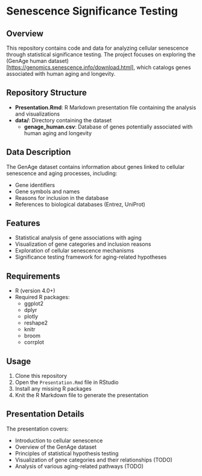 # Senescence Significance Testing

## Overview
This repository contains code and data for analyzing cellular senescence through statistical significance testing. The project focuses on exploring the (GenAge human dataset)[https://genomics.senescence.info/download.html], which catalogs genes associated with human aging and longevity.

## Repository Structure
- **Presentation.Rmd**: R Markdown presentation file containing the analysis and visualizations
- **data/**: Directory containing the dataset
  - **genage_human.csv**: Database of genes potentially associated with human aging and longevity

## Data Description
The GenAge dataset contains information about genes linked to cellular senescence and aging processes, including:
- Gene identifiers
- Gene symbols and names
- Reasons for inclusion in the database
- References to biological databases (Entrez, UniProt)

## Features
- Statistical analysis of gene associations with aging
- Visualization of gene categories and inclusion reasons
- Exploration of cellular senescence mechanisms
- Significance testing framework for aging-related hypotheses

## Requirements
- R (version 4.0+)
- Required R packages:
  - ggplot2
  - dplyr
  - plotly
  - reshape2
  - knitr
  - broom
  - corrplot

## Usage
1. Clone this repository
2. Open the `Presentation.Rmd` file in RStudio
3. Install any missing R packages
4. Knit the R Markdown file to generate the presentation

## Presentation Details
The presentation covers:
- Introduction to cellular senescence
- Overview of the GenAge dataset
- Principles of statistical hypothesis testing
- Visualization of gene categories and their relationships (TODO)
- Analysis of various aging-related pathways (TODO)
